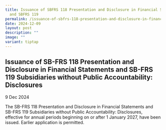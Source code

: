```yaml
---
title: Issuance of SBFRS 118 Presentation and Disclosure in Financial Statements
  and SBFRS 119
permalink: /issuance-of-sbfrs-118-presentation-and-disclosure-in-financial-statements-and-sbfrs-119/
date: 2024-12-09
layout: post
description: ""
image: ""
variant: tiptap
---
```

<h2>Issuance of SB-FRS 118 Presentation and Disclosure in Financial Statements and SB-FRS 119 Subsidiaries without Public Accountability: Disclosures</h2>
<p>9 Dec 2024</p>
<p>The SB-FRS 118 Presentation and Disclosure in Financial Statements and
SB-FRS 119 Subsidiaries without Public Accountability: Disclosures, effective
for annual periods beginning on or after 1 January 2027, have been issued.
Earlier application is permitted.</p>